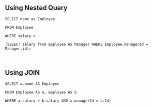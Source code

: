 ## Using Nested Query

```MySQL
SELECT name as Employee

FROM Employee

WHERE salary > 

(SELECT salary from Employee AS Manager WHERE Employee.managerId = Manager.id);
```
<br/>

## Using JOIN

```MySQL
SELECT a.name AS Employee

FROM Employee AS a, Employee AS b

WHERE a.salary > b.salary AND a.managerId = b.Id; 
```